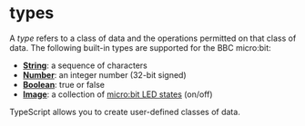 # types

A *type* refers to a class of data and the operations permitted on that class of data. 
The following built-in types are supported for the BBC micro:bit:

* **[String](/reference/types/string)**: a sequence of characters
* **[Number](/reference/types/number)**: an integer number (32-bit signed)
* **[Boolean](/blocks/logic/boolean)**: true or false
* **[Image](/reference/images/image)**: a collection of [micro:bit LED states](/device/screen) (on/off)

TypeScript allows you to create user-defined classes of data. 
